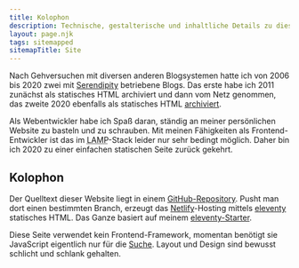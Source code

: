 ```yaml
---
title: Kolophon
description: Technische, gestalterische und inhaltliche Details zu dieser Webseite
layout: page.njk
tags: sitemapped
sitemapTitle: Site
---
```


Nach Gehversuchen mit diversen anderen Blogsystemen hatte ich von 2006 bis 2020 zwei mit [Serendipity](https://s9y.org) betriebene Blogs. Das erste habe ich 2011 zunächst als statisches HTML archiviert und dann vom Netz genommen, das zweite 2020 ebenfalls als statisches HTML [archiviert](/archiv/).

Als Webentwickler habe ich Spaß daran, ständig an meiner persönlichen Website zu basteln und zu schrauben. Mit meinen Fähigkeiten als Frontend-Entwickler ist das im <abbr title="Linux Apache MySQL PHP">LAMP</abbr>-Stack leider nur sehr bedingt möglich. Daher bin ich 2020 zu einer einfachen statischen Seite zurück gekehrt.

## Kolophon

Der Quelltext dieser Website liegt in einem [GitHub-Repository](https://github.com/yellowled/yellowled.de). Pusht man dort einen bestimmten Branch, erzeugt das [Netlify](https://www.netlify.com)-Hosting mittels [eleventy](https://www.11ty.dev) statisches HTML. Das Ganze basiert auf meinem [eleventy-Starter](https://github.com/yellowled/yl-11ty).

Diese Seite verwendet kein Frontend-Framework, momentan benötigt sie JavaScript eigentlich nur für die [Suche](/search/). Layout und Design sind bewusst schlicht und schlank gehalten.
